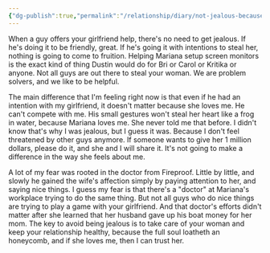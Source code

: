 ```yaml
---
{"dg-publish":true,"permalink":"/relationship/diary/not-jealous-because-she-loves-me/","created":"Sep 1, 2022, 10:07 AM","updated":""}
---
```



When a guy offers your girlfriend help, there's no need to get jealous. If he's doing it to be friendly, great. If he's going it with intentions to steal her, nothing is going to come to fruition. Helping Mariana setup screen monitors is the exact kind of thing Dustin would do for Bri or Carol or Kritika or anyone. Not all guys are out there to steal your woman. We are problem solvers, and we like to be helpful.

The main difference that I'm feeling right now is that even if he had an intention with my girlfriend, it doesn't matter because she loves me. He can't compete with me. His small gestures won't steal her heart like a frog in water, because Mariana loves me. She never told me that before. I didn't know that's why I was jealous, but I guess it was. Because I don't feel threatened by other guys anymore. If someone wants to give her 1 million dollars, please do it, and she and I will share it. It's not going to make a difference in the way she feels about me.

A lot of my fear was rooted in the doctor from Fireproof. Little by little, and slowly he gained the wife's affection simply by paying attention to her, and saying nice things. I guess my fear is that there's a "doctor" at Mariana's workplace trying to do the same thing. But not all guys who do nice things are trying to play a game with your girlfriend. And that doctor's efforts didn't matter after she learned that her husband gave up his boat money for her mom. The key to avoid being jealous is to take care of your woman and keep your relationship healthy, because the full soul loatheth an honeycomb, and if she loves me, then I can trust her.